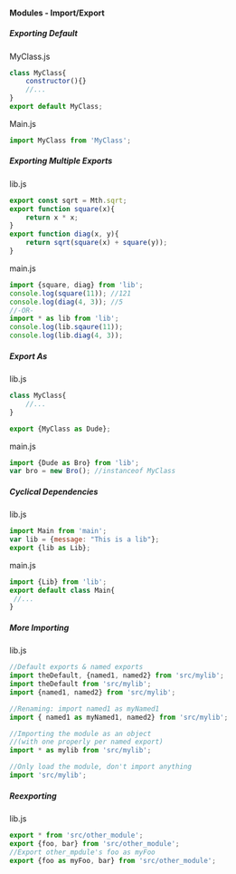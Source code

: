 #### Modules - Import/Export

##### Exporting Default

MyClass.js

```javascript
class MyClass{
    constructor(){}
    //...
}
export default MyClass;
```

Main.js

```javascript
import MyClass from 'MyClass';
```

##### Exporting Multiple Exports

lib.js

```javascript
export const sqrt = Mth.sqrt;
export function square(x){
    return x * x;
}
export function diag(x, y){
    return sqrt(square(x) + square(y));
}
```

main.js

```javascript
import {square, diag} from 'lib';
console.log(square(11)); //121
console.log(diag(4, 3)); //5
//-OR-
import * as lib from 'lib';
console.log(lib.sqaure(11));
console.log(lib.diag(4, 3));
```

##### Export As

lib.js

```javascript
class MyClass{
    //...
}

export {MyClass as Dude};
```

main.js
```javascript
import {Dude as Bro} from 'lib';
var bro = new Bro(); //instanceof MyClass
```

##### Cyclical Dependencies

lib.js

```javascript
import Main from 'main';
var lib = {message: "This is a lib"};
export {lib as Lib};
```

main.js

```javascript
import {Lib} from 'lib';
export default class Main{
 //...
}
```

##### More Importing

lib.js

```javascript
//Default exports & named exports
import theDefault, {named1, named2} from 'src/mylib';
import theDefault from 'src/mylib';
import {named1, named2} from 'src/mylib';

//Renaming: import named1 as myNamed1
import { named1 as myNamed1, named2} from 'src/mylib';

//Importing the module as an object
//(with one properly per named export)
import * as mylib from 'src/mylib';

//Only load the module, don't import anything
import 'src/mylib';
```

##### Reexporting

lib.js

```javascript
export * from 'src/other_module';
export {foo, bar} from 'src/other_module';
//Export other_mpdule's foo as myFoo
export {foo as myFoo, bar} from 'src/other_module';
```